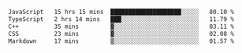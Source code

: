 <!--START_SECTION:waka-->

```txt
JavaScript   15 hrs 15 mins  ████████████████████░░░░░   80.10 %
TypeScript   2 hrs 14 mins   ███░░░░░░░░░░░░░░░░░░░░░░   11.79 %
C++          35 mins         ▓░░░░░░░░░░░░░░░░░░░░░░░░   03.11 %
CSS          23 mins         ▓░░░░░░░░░░░░░░░░░░░░░░░░   02.08 %
Markdown     17 mins         ▒░░░░░░░░░░░░░░░░░░░░░░░░   01.57 %
```

<!--END_SECTION:waka-->
